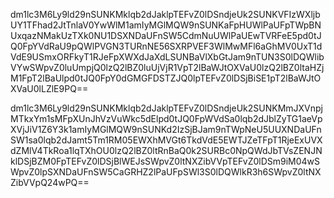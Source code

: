 dm1lc3M6Ly9ld29nSUNKMklqb2dJaklpTEFvZ0lDSndjeUk2SUNKVFIzWXljbUY1TFhad2JtTnlaV0YwWlM1amIyMGlMQW9nSUNKaFpHUWlPaUFpTWpBNUxqazNMakUzTXk0NU1DSXNDaUFnSW5CdmNuUWlPaUEwTVRFeE5pd0tJQ0FpYVdRaU9pQWlPVGN3TURnNE56SXRPVEF3WlMwMFl6aGhMV0UxT1dVdE9USmxORFkyT1RJeFpXWXdJaXdLSUNBaVlXbGtJam9nTUN3S0lDQWlibVYwSWpvZ0luUmpjQ0lzQ2lBZ0luUjVjR1VpT2lBaWJtOXVaU0lzQ2lBZ0ltaHZjM1FpT2lBaUlpd0tJQ0FpY0dGMGFDSTZJQ0lpTEFvZ0lDSjBiSE1pT2lBaWJtOXVaU0lLZlE9PQ==

dm1lc3M6Ly9ld29nSUNKMklqb2dJaklpTEFvZ0lDSndjeUk2SUNKMmJXVnpjMTkxYm1sMFpXUnJhVzVuWkc5dElpd0tJQ0FpWVdSa0lqb2dJblZyTG1aeVpXVjJiV1Z6Y3k1amIyMGlMQW9nSUNKd2IzSjBJam9nTWpNeU5UUXNDaUFnSW1sa0lqb2dJamt5Tm1RM05EWXhMVGt6TkdVdE5EWTJZeTFpT1RjeExUVXdZMlV4TkRoa1lqTXhOU0lzQ2lBZ0ltRnBaQ0k2SURBc0NpQWdJbTVsZENJNklDSjBZM0FpTEFvZ0lDSjBlWEJsSWpvZ0ltNXZibVVpTEFvZ0lDSm9iM04wSWpvZ0lpSXNDaUFnSW5CaGRHZ2lPaUFpSWl3S0lDQWlkR3h6SWpvZ0ltNXZibVVpQ24wPQ==
